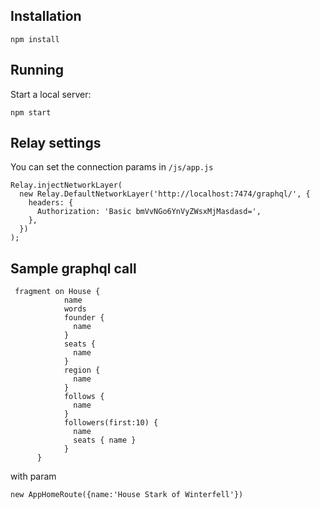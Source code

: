## Installation

```
npm install
```

## Running

Start a local server:

```
npm start
```

## Relay settings

You can set the connection params in `/js/app.js`
```
Relay.injectNetworkLayer(
  new Relay.DefaultNetworkLayer('http://localhost:7474/graphql/', {
    headers: {
      Authorization: 'Basic bmVvNGo6YnVyZWsxMjMasdasd=',
    },
  })
);
```

## Sample graphql call
```
 fragment on House {
            name
            words
            founder {
              name
            }
            seats {
              name
            }
            region {
              name
            }
            follows {
              name
            }
            followers(first:10) {
              name
              seats { name }
            }
      }
```
with param
```
new AppHomeRoute({name:'House Stark of Winterfell'})
```
